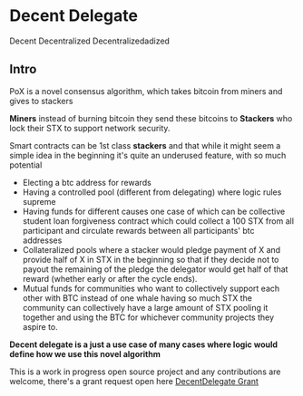 # Decent Delegate
Decent Decentralized Decentralizedadized

## Intro
PoX is a novel consensus algorithm, which takes bitcoin from miners and gives to stackers


**Miners** instead of burning bitcoin they send these bitcoins to **Stackers** who lock their STX to support network security.


Smart contracts can be 1st class **stackers** and that while it might seem a simple idea in the beginning it's quite an underused feature, with so much potential

- Electing a btc address for rewards
- Having a controlled pool (different from delegating) where logic rules supreme
- Having funds for different causes one case of which can be collective student loan forgiveness contract which could collect a 100 STX from all participant and circulate rewards between all participants' btc addresses
- Collateralized pools where a stacker would pledge payment of X and provide half of X in STX in the beginning so that if they decide not to payout the remaining of the pledge the delegator would get half of that reward (whether early or after the cycle ends).
- Mutual funds for communities who want to collectively support each other with BTC instead of one whale having so much STX the community can collectively have a large amount of STX pooling it together and using the BTC for whichever community projects they aspire to.


**Decent delegate is a just a use case of many cases where logic would define how we use this novel algorithm**


This is a work in progress open source project and any contributions are welcome, there's a grant request open here [DecentDelegate Grant](https://github.com/stacksgov/Stacks-Grants/issues/69)